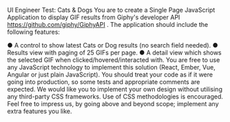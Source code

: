  UI Engineer Test: Cats & Dogs
You are to create a Single Page JavaScript Application to display GIF results from Giphy's
developer API  https://github.com/giphy/GiphyAPI .
The application should include the following features:


● A control to show latest Cats or Dog results (no search field needed).
● Results view with paging of 25 GIFs per page.
● A detail view which shows the selected GIF when clicked/hovered/interacted with.
You are free to use any JavaScript technology to implement this solution (React, Ember, Vue, Angular or just plain JavaScript).
You should treat your code as if it were going into production, so some tests and appropriate comments are expected.
We would like you to implement your own design without utilising any third-party CSS frameworks. Use of CSS methodologies is encouraged.
Feel free to impress us, by going above and beyond scope; implement any extra features you like.
 